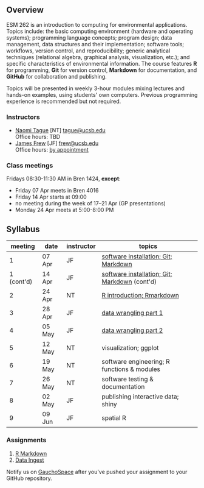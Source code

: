 ## Overview

ESM 262 is an introduction to computing for environmental applications. Topics include: the basic computing environment (hardware and operating systems); programming language concepts; program design; data management, data structures and their implementation; software tools; workflows, version control, and reproducibility; generic analytical techniques (relational algebra, graphical analysis, visualization, etc.); and specific characteristics of environmental information. The course features **R** for programming, **Git** for version control, **Markdown** for documentation, and **GitHub** for collaboration and publishing.

Topics will be presented in weekly 3-hour modules mixing lectures and hands-on examples, using students' own computers. Previous programming experience is recommended but not required.

### Instructors

- [Naomi Tague](http://bren.ucsb.edu/people/Faculty/christina_tague.htm) [NT] <tague@ucsb.edu>  
  Office hours: TBD
- [James Frew](http://frew.eri.ucsb.edu/) [JF] <frew@ucsb.edu>  
  Office hours: [by appointment](mailto:frew@ucsb.edu?subject=appointment%20request)

### Class meetings

Fridays 08:30-11:30 AM in Bren 1424, **except**:

- Friday 07 Apr meets in Bren 4016
- Friday 14 Apr starts at 09:00
- no meeting during the week of 17–21 Apr (GP presentations)
- Monday 24 Apr meets at 5:00-8:00 PM

## Syllabus

| meeting    | date   | instructor | topics                                   |
| ---------- | ------ | ---------- | ---------------------------------------- |
| 1          | 07 Apr | JF         | [software installation; Git; Markdown](wk01_git) |
| 1 (cont'd) | 14 Apr | JF         | [software installation; Git; Markdown](wk01_git) (cont'd) |
| 2          | 24 Apr | NT         | [R introduction; Rmarkdown](https://github.com/ucsb-bren/esm262/tree/master/docs/wk02_R) |
| 3          | 28 Apr | JF         | [data wrangling part 1](wk03_wrangle)    |
| 4          | 05 May | JF         | [data wrangling part 2](wk03_wrangle)    |
| 5          | 12 May | NT         | visualization; ggplot                    |
| 6          | 19 May | NT         | software engineering; R functions & modules |
| 7          | 26 May | NT         | software testing & documentation         |
| 8          | 02 May | JF         | publishing interactive data; shiny       |
| 9          | 09 Jun | JF         | spatial R                                |

### Assignments

1. [R Markdown](wk02_R/assignment.pdf)
2. [Data Ingest](wk03_wrangle/asst2.html)

Notify us on [GauchoSpace](https://purl.org/ucsb-bren/ESM262-GS) after you've pushed your assignment to your GitHub repository.